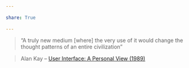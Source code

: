 ---  
share: True  
---  
> “A truly new medium [where] the very use of it would change the thought patterns of an entire civilization”  
>   
> Alan Kay – [User Interface: A Personal View (1989)](http://worrydream.com/refs/Kay%20-%20User%20Interface,%20a%20Personal%20View.pdf)  
